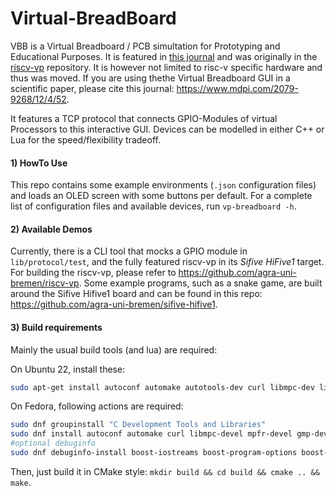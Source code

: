 # Virtual-BreadBoard
VBB is a Virtual Breadboard / PCB simultation for Prototyping and Educational Purposes.
It is featured in [this journal](https://www.mdpi.com/2079-9268/12/4/52/htm) and was originally in the [riscv-vp](https://github.com/agra-uni-bremen/riscv-vp) repository.
It is however not limited to risc-v specific hardware and thus was moved.
If you are using thethe Virtual Breadboard GUI in a scientific paper, please cite this journal: https://www.mdpi.com/2079-9268/12/4/52.

It features a TCP protocol that connects GPIO-Modules of virtual Processors to this interactive GUI.
Devices can be modelled in either C++ or Lua for the speed/flexibility tradeoff.


#### 1) HowTo Use

This repo contains some example environments (`.json` configuration files) and loads an OLED screen with some buttons per default.
For a complete list of configuration files and available devices, run `vp-breadboard -h`.

#### 2) Available Demos

Currently, there is a CLI tool that mocks a GPIO module in `lib/protocol/test`, and the fully featured riscv-vp in its *Sifive HiFive1* target.
For building the riscv-vp, please refer to https://github.com/agra-uni-bremen/riscv-vp.
Some example programs, such as a snake game, are built around the Sifive Hifive1 board and can be found in this repo: https://github.com/agra-uni-bremen/sifive-hifive1.

#### 3) Build requirements

Mainly the usual build tools (and lua) are required:

On Ubuntu 22, install these:
```bash
sudo apt-get install autoconf automake autotools-dev curl libmpc-dev libmpfr-dev libgmp-dev gawk build-essential bison flex texinfo libgoogle-perftools-dev libtool patchutils bc zlib1g-dev libexpat-dev qt5-default liblua5.4-dev 
```

On Fedora, following actions are required:
```bash
sudo dnf groupinstall "C Development Tools and Libraries"
sudo dnf install autoconf automake curl libmpc-devel mpfr-devel gmp-devel gawk bison flex texinfo gperf libtool patchutils bc zlib-devel expat-devel cmake qt5-qtbase qt5-qtbase-devel lua-devel
#optional debuginfo
sudo dnf debuginfo-install boost-iostreams boost-program-options boost-regex bzip2-libs glibc libgcc libicu libstdc++ zlib
```
Then, just build it in CMake style: `mkdir build && cd build && cmake .. && make`.
